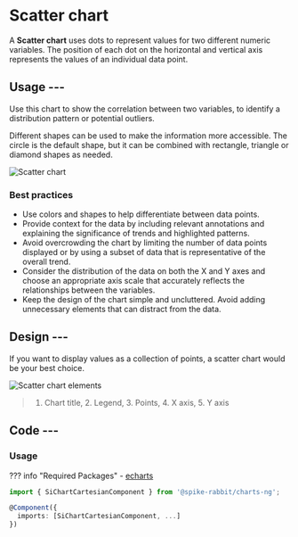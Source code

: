 # Scatter chart

A **Scatter chart** uses dots to represent values for two different numeric
variables. The position of each dot on the horizontal and vertical axis
represents the values of an individual data point.

## Usage ---

Use this chart to show the correlation between two variables, to identify a
distribution pattern or potential outliers.

Different shapes can be used to make the information more accessible. The circle
is the default shape, but it can be combined with rectangle, triangle or diamond
shapes as needed.

![Scatter chart](images/scatter-chart.png)

### Best practices

- Use colors and shapes to help differentiate between data points.
- Provide context for the data by including relevant annotations and explaining
  the significance of trends and highlighted patterns.
- Avoid overcrowding the chart by limiting the number of data points displayed
  or by using a subset of data that is representative of the overall trend.
- Consider the distribution of the data on both the X and Y axes and choose an
  appropriate axis scale that accurately reflects the relationships between the
  variables.
- Keep the design of the chart simple and uncluttered. Avoid adding unnecessary
  elements that can distract from the data.

## Design ---

If you want to display values as a collection of points, a scatter chart would
be your best choice.

![Scatter chart elements](images/scatter-chart-elements.png)

> 1. Chart title, 2. Legend, 3. Points, 4. X axis, 5. Y axis

## Code ---

### Usage

??? info "Required Packages"
    - [echarts](https://www.npmjs.com/package/echarts)

```ts
import { SiChartCartesianComponent } from '@spike-rabbit/charts-ng';

@Component({
  imports: [SiChartCartesianComponent, ...]
})
```

<si-docs-component example="si-charts/si-chart-scatter" height="400"></si-docs-component>

<si-docs-api component="SiChartCartesianComponent" package="@spike-rabbit/charts-ng" hideImplicitlyPublic="true"></si-docs-api>

<si-docs-types></si-docs-types>
